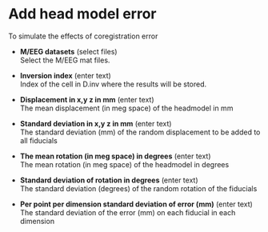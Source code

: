 # Add head model error  
To simulate the effects of coregistration error  

* **M/EEG datasets** (select files)  
Select the M/EEG mat files.  

* **Inversion index** (enter text)  
Index of the cell in D.inv where the results will be stored.  

* **Displacement in x,y z in mm** (enter text)  
The mean displacement (in meg space) of the headmodel in mm  

* **Standard deviation in x,y z in mm** (enter text)  
The standard deviation (mm) of the random displacement to be added to all fiducials  

* **The mean rotation (in meg space) in degrees** (enter text)  
The mean rotation (in meg space) of the headmodel in degrees  

* **Standard deviation of rotation in degrees** (enter text)  
The standard deviation (degrees) of the random rotation of the fiducials  

* **Per point per dimension standard deviation of error (mm)** (enter text)  
The standard deviation of the error (mm) on each fiducial in each dimension  

